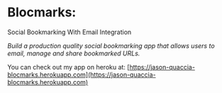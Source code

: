 # **Blocmarks:**
Social Bookmarking With Email Integration

*Build a production quality social bookmarking app that allows users to email, manage and share bookmarked URLs.*

You can check out my app on heroku at: [https://jason-quaccia-blocmarks.herokuapp.com](https://jason-quaccia-blocmarks.herokuapp.com)